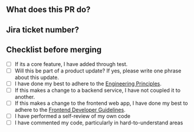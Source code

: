 ## What does this PR do?

## Jira ticket number?

## Checklist before merging

- [ ] If its a core feature, I have added through test.
- [ ] Will this be part of a product update? If yes, please write one phrase about this update.
- [ ] I have done my best to adhere to the [Engineering Principles](https://bluelightcard.atlassian.net/wiki/spaces/BTB/pages/1922891802/Engineering+and+Architectural+Principles).
- [ ] If this makes a change to a backend service, I have not coupled it to another.
- [ ] If this makes a change to the frontend web app, I have done my best to adhere to the [Frontend Developer Guidelines](https://bluelightcard.atlassian.net/wiki/spaces/BTB/pages/1981382661/Frontend+Development+Guidelines).
- [ ] I have performed a self-review of my own code
- [ ] I have commented my code, particularly in hard-to-understand areas
